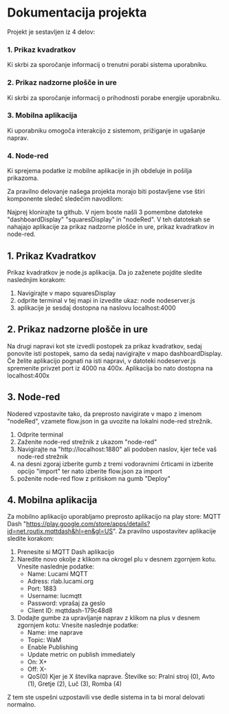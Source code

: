 # Dokumentacija projekta

Projekt je sestavljen iz 4 delov:

### 1. Prikaz kvadratkov
Ki skrbi za sporočanje informacij o trenutni porabi sistema uporabniku.
### 2. Prikaz nadzorne plošče in ure
Ki skrbi za sporočanje informacij o prihodnosti porabe energije uporabniku.
### 3. Mobilna aplikacija
Ki uporabniku omogoča interakcijo z sistemom, prižiganje in ugašanje naprav.
### 4. Node-red
Ki sprejema podatke iz mobilne aplikacije in jih obdeluje in pošilja prikazoma.

Za pravilno delovanje našega projekta morajo biti postavljene vse štiri komponente sledeč sledečim navodilom:

Najprej klonirajte ta github. V njem boste našli 3 pomembne datoteke "dashboardDisplay" "squaresDisplay"  in "nodeRed".
V teh datotekah se nahajajo aplikacije za prikaz nadzorne plošče in ure, prikaz kvadratkov in node-red. 


## 1. Prikaz Kvadratkov 
Prikaz kvadratkov je node.js aplikacija. Da jo zaženete pojdite sledite naslednjim korakom:
1. Navigirajte v mapo squaresDisplay
2. odprite terminal v tej mapi in izvedite ukaz: node nodeserver.js
3. aplikacije je sesdaj dostopna na naslovu localhost:4000

## 2. Prikaz nadzorne plošče in ure
Na drugi napravi kot ste izvedli postopek za prikaz kvadratkov, sedaj ponovite isti postopek, samo da sedaj navigirajte v mapo dashboardDisplay. Če želite aplikacijo pognati na isti napravi, v datoteki nodeserver.js spremenite privzet port iz 4000 na 400x. Aplikacija bo nato dostopna na localhost:400x

## 3. Node-red
Nodered vzpostavite tako, da preprosto navigirate v mapo z imenom "nodeRed", vzamete flow.json in ga uvozite na lokalni node-red strežnik.
1. Odprite terminal
2. Zaženite node-red strežnik z ukazom "node-red"
3. Navigirajte na "http://localhost:1880" ali podoben naslov, kjer teče vaš node-red strežnik
4. na desni zgoraj izberite gumb z tremi vodoravnimi črticami in izberite opcijo "import" ter nato izberite flow.json za import
5. poženite node-red flow z pritiskom na gumb "Deploy"

## 4. Mobilna aplikacija
Za mobilno aplikacijo uporabljamo preprosto aplikacijo na play store: MQTT Dash "https://play.google.com/store/apps/details?id=net.routix.mqttdash&hl=en&gl=US". Za pravilno uspostavitev aplikacije sledite korakom:
1. Prenesite si MQTT Dash aplikacijo
2. Naredite novo okolje z klikom na okrogel plu v desnem zgornjem kotu. Vnesite naslednje podatke:
   - Name: Lucami MQTT  
   - Adress: rlab.lucami.org
   - Port: 1883
   - Username: lucmqtt
   - Password: vprašaj za geslo
   - Client ID: mqttdash-179c48d8
3. Dodajte gumbe za upravljanje naprav z klikom na plus v desnem zgornjem kotu: Vnesite naslednje podatke:
   - Name: ime naprave
   - Topic: WaM
   - Enable Publishing
   - Update metric on publish immediately
   - On: X+
   - Off: X-
   - QoS(0)
Kjer je X številka naprave. Številke so: Pralni stroj (0), Avto (1), Gretje (2), Luč (3), Romba (4) 

Z tem ste uspešni uzpostavili vse dedle sistema in ta bi moral delovati normalno.